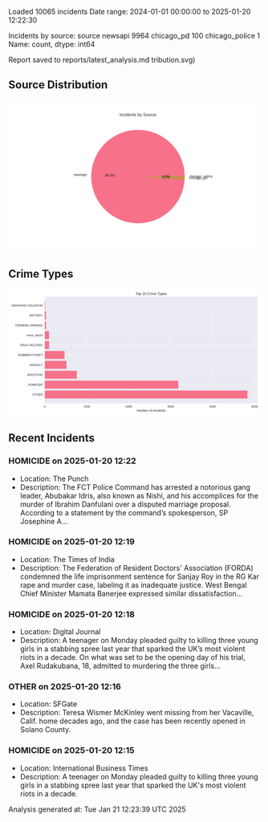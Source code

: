 
Loaded 10065 incidents
Date range: 2024-01-01 00:00:00 to 2025-01-20 12:22:30

Incidents by source:
source
newsapi           9964
chicago_pd         100
chicago_police       1
Name: count, dtype: int64

Report saved to reports/latest_analysis.md
tribution.svg)

## Source Distribution
![Source Distribution](images/source_distribution.svg)

## Crime Types
![Crime Types](images/crime_types.svg)

## Recent Incidents

### HOMICIDE on 2025-01-20 12:22
- Location: The Punch
- Description: The FCT Police Command has arrested a notorious gang leader, Abubakar Idris, also known as Nishi, and his accomplices for the murder of Ibrahim Danfulani over a disputed marriage proposal. According to a statement by the command’s spokesperson, SP Josephine A…


### HOMICIDE on 2025-01-20 12:19
- Location: The Times of India
- Description: The Federation of Resident Doctors' Association (FORDA) condemned the life imprisonment sentence for Sanjay Roy in the RG Kar rape and murder case, labeling it as inadequate justice. West Bengal Chief Minister Mamata Banerjee expressed similar dissatisfaction…


### HOMICIDE on 2025-01-20 12:18
- Location: Digital Journal
- Description: A teenager on Monday pleaded guilty to killing three young girls in a stabbing spree last year that sparked the UK’s most violent riots in a decade. On what was set to be the opening day of his trial, Axel Rudakubana, 18, admitted to murdering the three girls…


### OTHER on 2025-01-20 12:16
- Location: SFGate
- Description: Teresa Wismer McKinley went missing from her Vacaville, Calif. home decades ago, and the case has been recently opened in Solano County.


### HOMICIDE on 2025-01-20 12:15
- Location: International Business Times
- Description: A teenager on Monday pleaded guilty to killing three young girls in a stabbing spree last year that sparked the UK's most violent riots in a decade.

Analysis generated at: Tue Jan 21 12:23:39 UTC 2025

